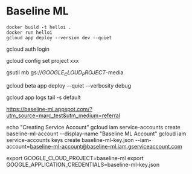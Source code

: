 # Baseline ML

```shell
docker build -t helloi .
docker run helloi
gcloud app deploy --version dev --quiet
```



gcloud auth login

gcloud config set project xxx


gsutil mb gs://$GOOGLE_CLOUD_PROJECT$-media

gcloud beta app deploy --quiet --verbosity debug

gcloud app logs tail -s default


https://baseline-ml.appspot.com/?utm_source=marc_test&utm_medium=referral


echo "Creating Service Account"
gcloud iam service-accounts create baseline-ml-account --display-name "Baseline ML Account"
gcloud iam service-accounts keys create baseline-ml-key.json --iam-account=baseline-ml-account@baseline-ml.iam.gserviceaccount.com


export GOOGLE_CLOUD_PROJECT=baseline-ml
export GOOGLE_APPLICATION_CREDENTIALS=baseline-ml-key.json
